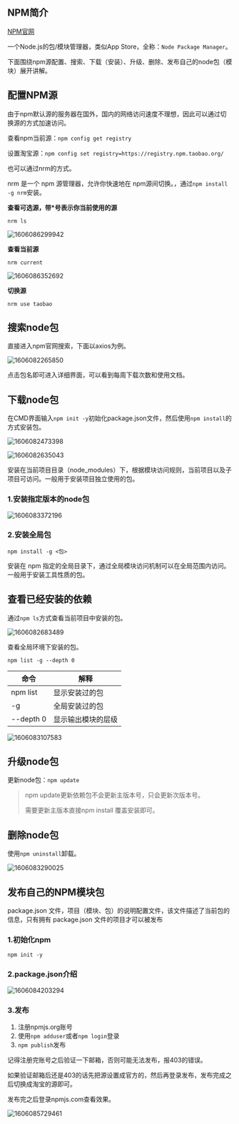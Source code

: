 ## NPM简介

[NPM官网](https://www.npmjs.com/)

一个Node.js的包/模块管理器，类似App Store，全称：`Node Package Manager`。

下面围绕npm源配置、搜索、下载（安装）、升级、删除、发布自己的node包（模块）展开讲解。

## 配置NPM源

由于npm默认源的服务器在国外，国内的网络访问速度不理想，因此可以通过切换源的方式加速访问。

查看npm当前源：`npm config get registry`

设置淘宝源：`npm config set registry=https://registry.npm.taobao.org/`

也可以通过nrm的方式。

nrm 是一个 npm 源管理器，允许你快速地在 npm源间切换。，通过`npm install -g nrm`安装。

**查看可选源，带*号表示你当前使用的源**

`nrm ls`

![1606086299942](medias/1606086299942.png)

**查看当前源**

`nrm current`

![1606086352692](medias/1606086352692.png)

**切换源**

`nrm use taobao`

## 搜索node包

直接进入npm官网搜索，下面以axios为例。

![1606082265850](medias/1606082265850.png)



点击包名即可进入详细界面，可以看到每周下载次数和使用文档。

## 下载node包

在CMD界面输入`npm init -y`初始化package.json文件，然后使用`npm install`的方式安装包。

![1606082473398](medias/1606082473398.png)

![1606082635043](medias/1606082635043.png)

安装在当前项目目录（node_modules）下，根据模块访问规则，当前项目以及子项目可访问。一般用于安装项目独立使用的包。

### 1.安装指定版本的node包

![1606083372196](medias/1606083372196.png)

### 2.安装全局包

`npm install -g <包>`

安装在 npm 指定的全局目录下，通过全局模块访问机制可以在全局范围内访问。一般用于安装工具性质的包。

## 查看已经安装的依赖

通过`npm ls`方式查看当前项目中安装的包。

![1606082683489](medias/1606082683489.png)

查看全局环境下安装的包。

`npm list -g --depth 0`

| 命令      | 解释               |
| --------- | ------------------ |
| npm list  | 显示安装过的包     |
| -g        | 全局安装过的包     |
| --depth 0 | 显示输出模块的层级 |

![1606083107583](medias/1606083107583.png)

## 升级node包

更新node包：`npm update`

> npm update更新依赖包不会更新主版本号，只会更新次版本号。
>
> 需要更新主版本直接npm install 覆盖安装即可。

## 删除node包

使用`npm uninstall`卸载。

![1606083290025](medias/1606083290025.png)

## 发布自己的NPM模块包

package.json 文件，项目（模块、包）的说明配置文件，该文件描述了当前包的信息，只有拥有 package.json 文件的项目才可以被发布

### 1.初始化npm

`npm init -y`

### 2.package.json介绍

![1606084203294](medias/1606084203294.png)

### 3.发布

1. 注册npmjs.org账号
2. 使用`npm adduser`或者`npm login`登录
3. `npm publish`发布

记得注册完账号之后验证一下邮箱，否则可能无法发布，报403的错误。

如果验证邮箱后还是403的话先把源设置成官方的，然后再登录发布，发布完成之后切换成淘宝的源即可。

发布完之后登录npmjs.com查看效果。

![1606085729461](medias/1606085729461.png)